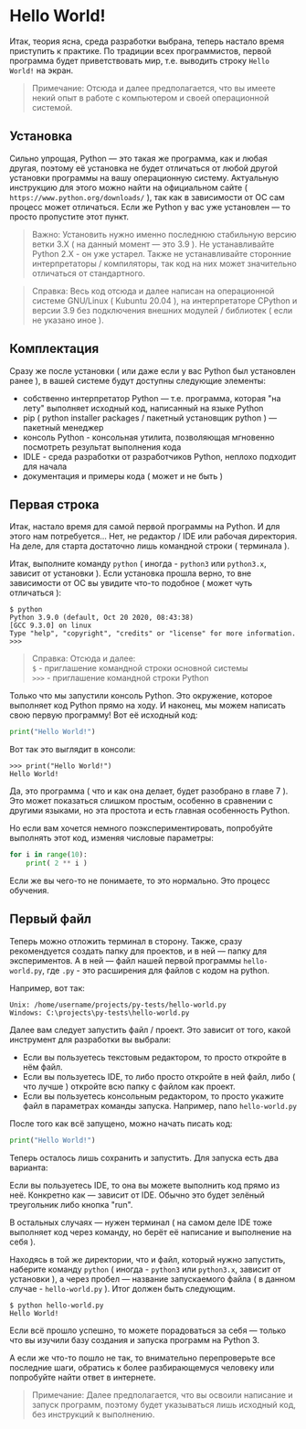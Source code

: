 # Hello World!


Итак, теория ясна, среда разработки выбрана, теперь настало время приступить к практике. По традиции всех программистов, первой программа будет приветствовать мир, т.е. выводить строку `Hello World!` на экран.

> Примечание: Отсюда и далее предполагается, что вы имеете некий опыт в работе с компьютером и своей операционной системой.


## Установка

Сильно упрощая, Python — это такая же программа, как и любая другая, поэтому её установка не будет отличаться от любой другой установки программы на вашу операционную систему. Актуальную инструкцию для этого можно найти на официальном сайте ( `https://www.python.org/downloads/` ), так как в зависимости от ОС сам процесс может отличаться. Если же Python у вас уже установлен — то просто пропустите этот пункт.

> Важно: Установить нужно именно последнюю стабильную версию ветки 3.X ( на данный момент — это 3.9 ). Не устанавливайте Python 2.X - он уже устарел. Также не устанавливайте сторонние интерпретаторы / компиляторы, так код на них может значительно отличаться от стандартного.

> Справка: Весь код отсюда и далее написан на операционной системе GNU/Linux ( Kubuntu 20.04 ), на интерпретаторе CPython и версии 3.9 без подключения внешних модулей / библиотек ( если не указано иное ).


## Комплектация

Сразу же после установки ( или даже если у вас Python был установлен ранее ), в вашей системе будут доступны следующие элементы:

- собственно интерпретатор Python — т.е. программа, которая "на лету" выполняет исходный код, написанный на языке Python
- pip ( python installer packages / пакетный установщик python ) — пакетный менеджер
- консоль Python - консольная утилита, позволяющая мгновенно посмотреть результат выполнения кода
- IDLE - среда разработки от разработчиков Python, неплохо подходит для начала
- документация и примеры кода ( может и не быть )


## Первая строка

Итак, настало время для самой первой программы на Python. И для этого нам потребуется... Нет, не редактор / IDE или рабочая директория. На деле, для старта достаточно лишь командной строки ( терминала ).

Итак, выполните команду `python` ( иногда - `python3` или `python3.x`, зависит от установки ). Если установка прошла верно, то вне зависимости от ОС вы увидите что-то подобное ( может чуть отличаться ):

```
$ python
Python 3.9.0 (default, Oct 20 2020, 08:43:38) 
[GCC 9.3.0] on linux
Type "help", "copyright", "credits" or "license" for more information.
>>>
```

> Справка: Отсюда и далее:  
> `$` - приглашение командной строки основной системы  
> `>>>` - приглашение командной строки Python

Только что мы запустили консоль Python. Это окружение, которое выполняет код Python прямо на ходу. И наконец, мы можем написать свою первую программу! Вот её исходный код:

```python
print("Hello World!")
```

Вот так это выглядит в консоли:

```pycon
>>> print("Hello World!")
Hello World!
```

Да, это программа ( что и как она делает, будет разобрано в главе 7 ). Это может показаться слишком простым, особенно в сравнении с другими языками, но эта простота и есть главная особенность Python.

Но если вам хочется немного поэкспериментировать, попробуйте выполнять этот код, изменяя числовые параметры:

```python
for i in range(10):
	print( 2 ** i )
```

Если же вы чего-то не понимаете, то это нормально. Это процесс обучения.


## Первый файл 

Теперь можно отложить терминал в сторону. Также, сразу рекомендуется создать папку для проектов, и в ней — папку для экспериментов. А в ней — файл нашей первой программы `hello-world.py`, где `.py` - это расширения для файлов с кодом на python.

Например, вот так:

```
Unix: /home/username/projects/py-tests/hello-world.py
Windows: C:\projects\py-tests\hello-world.py
```

Далее вам следует запустить файл / проект. Это зависит от того, какой инструмент для разработки вы выбрали:

- Если вы пользуетесь текстовым редактором, то просто откройте в нём файл.
- Если вы пользуетесь IDE, то либо просто откройте в ней файл, либо ( что лучше ) откройте всю папку с файлом как проект.
- Если вы пользуетесь консольным редактором, то просто укажите файл в параметрах команды запуска. Например, nano `hello-world.py`

После того как всё запущено, можно начать писать код:

```python
print("Hello World!")
```

Теперь осталось лишь сохранить и запустить. Для запуска есть два варианта:

Если вы пользуетесь IDE, то она вы можете выполнить код прямо из неё. Конкретно как — зависит от IDE. Обычно это будет зелёный треугольник либо кнопка "run".

В остальных случаях — нужен терминал ( на самом деле IDE тоже выполняет код через команду, но берёт её написание и выполнение на себя ).

Находясь в той же директории, что и файл, который нужно запустить, наберите команду `python` ( иногда - `python3` или `python3.x`, зависит от установки ), а через пробел — название запускаемого файла ( в данном случае - `hello-world.py` ). Итог должен быть следующим.

```shell
$ python hello-world.py
Hello World!
```

Если всё прошло успешно, то можете порадоваться за себя — только что вы изучили базу создания и запуска программ на Python 3.

А если же что-то пошло не так, то внимательно перепроверьте все последние шаги, обратись к более разбирающемуся человеку или попробуйте найти ответ в интернете.

> Примечание: Далее предполагается, что вы освоили написание и запуск программ, поэтому будет указываться лишь исходный код, без инструкций к выполнению. 
